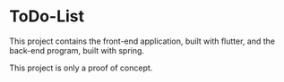 # ToDo-List

This project contains the front-end application, built with flutter, and the back-end program, built with spring. 

This project is only a proof of concept.

